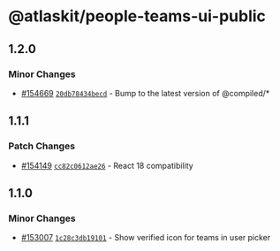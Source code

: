 # @atlaskit/people-teams-ui-public

## 1.2.0

### Minor Changes

- [#154669](https://stash.atlassian.com/projects/CONFCLOUD/repos/confluence-frontend/pull-requests/154669)
  [`20db78434becd`](https://stash.atlassian.com/projects/CONFCLOUD/repos/confluence-frontend/commits/20db78434becd) -
  Bump to the latest version of @compiled/\*

## 1.1.1

### Patch Changes

- [#154149](https://stash.atlassian.com/projects/CONFCLOUD/repos/confluence-frontend/pull-requests/154149)
  [`cc82c0612ae26`](https://stash.atlassian.com/projects/CONFCLOUD/repos/confluence-frontend/commits/cc82c0612ae26) -
  React 18 compatibility

## 1.1.0

### Minor Changes

- [#153007](https://stash.atlassian.com/projects/CONFCLOUD/repos/confluence-frontend/pull-requests/153007)
  [`1c28c3db19101`](https://stash.atlassian.com/projects/CONFCLOUD/repos/confluence-frontend/commits/1c28c3db19101) -
  Show verified icon for teams in user picker
